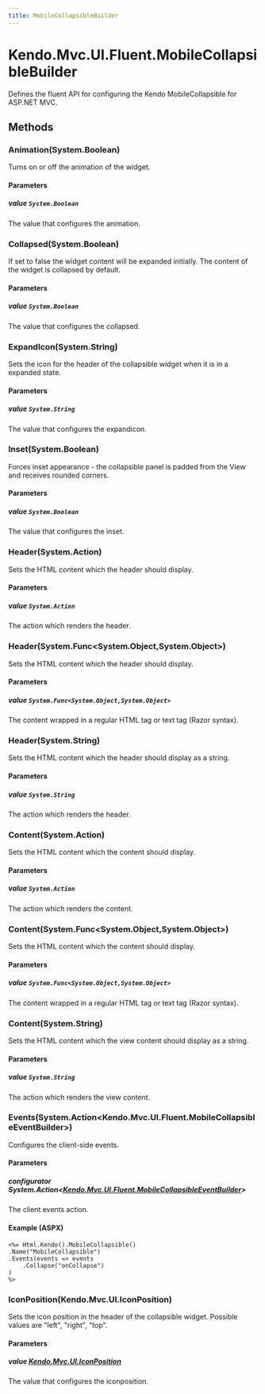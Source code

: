 ```yaml
---
title: MobileCollapsibleBuilder
---
```


# Kendo.Mvc.UI.Fluent.MobileCollapsibleBuilder
Defines the fluent API for configuring the Kendo MobileCollapsible for ASP.NET MVC.




## Methods


### Animation(System.Boolean)
Turns on or off the animation of the widget.


#### Parameters

##### value `System.Boolean`
The value that configures the animation.





### Collapsed(System.Boolean)
If set to false the widget content will be expanded initially. The content of the widget is collapsed by default.


#### Parameters

##### value `System.Boolean`
The value that configures the collapsed.





### ExpandIcon(System.String)
Sets the icon for the header of the collapsible widget when it is in a expanded state.


#### Parameters

##### value `System.String`
The value that configures the expandicon.





### Inset(System.Boolean)
Forces inset appearance - the collapsible panel is padded from the View and receives rounded corners.


#### Parameters

##### value `System.Boolean`
The value that configures the inset.





### Header(System.Action)
Sets the HTML content which the header should display.


#### Parameters

##### value `System.Action`
The action which renders the header.





### Header(System.Func\<System.Object,System.Object\>)
Sets the HTML content which the header should display.


#### Parameters

##### value `System.Func<System.Object,System.Object>`
The content wrapped in a regular HTML tag or text tag (Razor syntax).





### Header(System.String)
Sets the HTML content which the header should display as a string.


#### Parameters

##### value `System.String`
The action which renders the header.





### Content(System.Action)
Sets the HTML content which the content should display.


#### Parameters

##### value `System.Action`
The action which renders the content.





### Content(System.Func\<System.Object,System.Object\>)
Sets the HTML content which the content should display.


#### Parameters

##### value `System.Func<System.Object,System.Object>`
The content wrapped in a regular HTML tag or text tag (Razor syntax).





### Content(System.String)
Sets the HTML content which the view content should display as a string.


#### Parameters

##### value `System.String`
The action which renders the view content.





### Events(System.Action\<Kendo.Mvc.UI.Fluent.MobileCollapsibleEventBuilder\>)
Configures the client-side events.


#### Parameters

##### configurator System.Action<[Kendo.Mvc.UI.Fluent.MobileCollapsibleEventBuilder](/api/aspnet-mvc/Kendo.Mvc.UI.Fluent/MobileCollapsibleEventBuilder)>
The client events action.




#### Example (ASPX)
    <%= Html.Kendo().MobileCollapsible()
    .Name("MobileCollapsible")
    .Events(events => events
        .Collapse("onCollapse")
    )
    %>


### IconPosition(Kendo.Mvc.UI.IconPosition)
Sets the icon position in the header of the collapsible widget. Possible values are "left", "right", "top".


#### Parameters

##### value [Kendo.Mvc.UI.IconPosition](/api/aspnet-mvc/Kendo.Mvc.UI/IconPosition)
The value that configures the iconposition.






